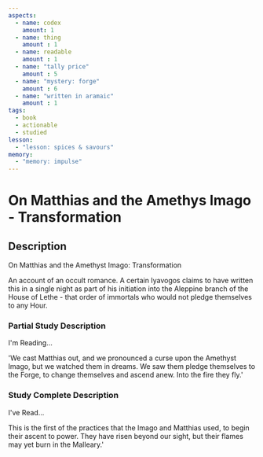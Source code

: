 ```yaml
---
aspects: 
  - name: codex
    amount: 1
  - name: thing
    amount : 1
  - name: readable
    amount : 1
  - name: "tally price"
    amount : 5
  - name: "mystery: forge"
    amount : 6
  - name: "written in aramaic"
    amount : 1
tags:
  - book
  - actionable
  - studied
lesson:
  - "lesson: spices & savours"
memory:
  - "memory: impulse"
---
```


# On Matthias and the Amethys Imago - Transformation

## Description
On Matthias and the Amethyst Imago: Transformation

An account of an occult romance. A certain Iyavogos claims to have written this in a single night as part of his initiation into the Aleppine branch of the House of Lethe - that order of immortals who would not pledge themselves to any Hour.
### Partial Study Description
I'm Reading...

'We cast Matthias out, and we pronounced a curse upon the Amethyst Imago, but we watched them in dreams. We saw them pledge themselves to the Forge, to change themselves and ascend anew. Into the fire they fly.' 
### Study Complete Description
I've Read...

This is the first of the practices that the Imago and Matthias used, to begin their ascent to power. They have risen beyond our sight, but their flames may yet burn in the Malleary.'